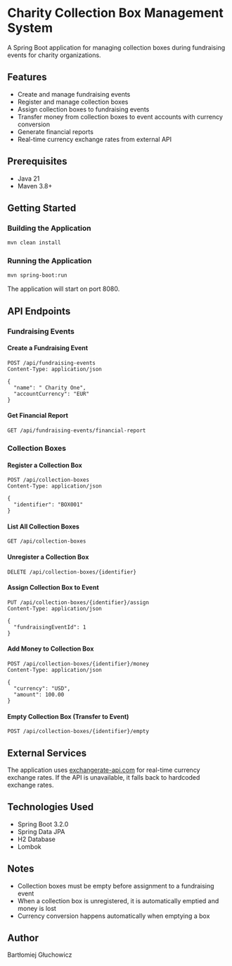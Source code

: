 # Charity Collection Box Management System

A Spring Boot application for managing collection boxes during fundraising events for charity organizations.

## Features

- Create and manage fundraising events
- Register and manage collection boxes
- Assign collection boxes to fundraising events
- Transfer money from collection boxes to event accounts with currency conversion
- Generate financial reports
- Real-time currency exchange rates from external API

## Prerequisites

- Java 21
- Maven 3.8+

## Getting Started

### Building the Application

```bash
mvn clean install
```

### Running the Application

```bash
mvn spring-boot:run
```

The application will start on port 8080.


## API Endpoints

### Fundraising Events

#### Create a Fundraising Event
```
POST /api/fundraising-events
Content-Type: application/json

{
  "name": " Charity One",
  "accountCurrency": "EUR"
}
```

#### Get Financial Report
```
GET /api/fundraising-events/financial-report
```

### Collection Boxes

#### Register a Collection Box
```
POST /api/collection-boxes
Content-Type: application/json

{
  "identifier": "BOX001"
}
```

#### List All Collection Boxes
```
GET /api/collection-boxes
```

#### Unregister a Collection Box
```
DELETE /api/collection-boxes/{identifier}
```

#### Assign Collection Box to Event
```
PUT /api/collection-boxes/{identifier}/assign
Content-Type: application/json

{
  "fundraisingEventId": 1
}
```

#### Add Money to Collection Box
```
POST /api/collection-boxes/{identifier}/money
Content-Type: application/json

{
  "currency": "USD",
  "amount": 100.00
}
```

#### Empty Collection Box (Transfer to Event)
```
POST /api/collection-boxes/{identifier}/empty
```

## External Services

The application uses [exchangerate-api.com](https://www.exchangerate-api.com/) for real-time currency exchange rates. If the API is unavailable, it falls back to hardcoded exchange rates.


## Technologies Used

- Spring Boot 3.2.0
- Spring Data JPA
- H2 Database
- Lombok


## Notes

- Collection boxes must be empty before assignment to a fundraising event
- When a collection box is unregistered, it is automatically emptied and money is lost
- Currency conversion happens automatically when emptying a box

## Author

Bartłomiej Głuchowicz
